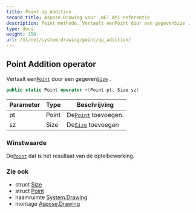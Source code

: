```yaml
---
title: Point.op_Addition
second_title: Aspose.Drawing voor .NET API-referentie
description: Point methode. Vertaalt eenPoint door een gegevenSize .
type: docs
weight: 150
url: /nl/net/system.drawing/point/op_addition/
---
```

## Point Addition operator

Vertaalt een[`Point`](../) door een gegeven[`Size`](../../size/) .

```csharp
public static Point operator +(Point pt, Size sz)
```

| Parameter | Type | Beschrijving |
| --- | --- | --- |
| pt | Point | De[`Point`](../) toevoegen. |
| sz | Size | De[`Size`](../../size/) toevoegen |

### Winstwaarde

De[`Point`](../) dat is het resultaat van de optelbewerking.

### Zie ook

* struct [Size](../../size/)
* struct [Point](../)
* naamruimte [System.Drawing](../../point/)
* montage [Aspose.Drawing](../../../)


